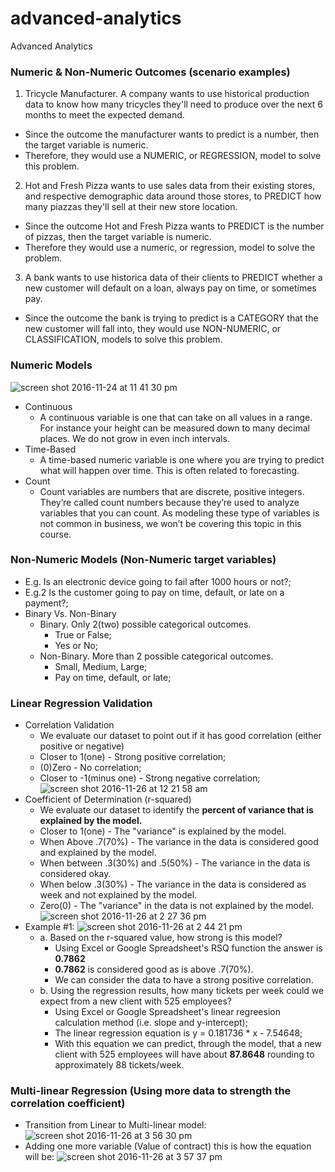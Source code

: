 # advanced-analytics
Advanced Analytics

### Numeric & Non-Numeric Outcomes (scenario examples)
1. Tricycle Manufacturer. A company wants to use historical production data to know how many tricycles they'll need to produce over the next 6 months to meet the expected demand.
  - Since the outcome the manufacturer wants to predict is a number, then the target variable is numeric.
  - Therefore, they would use a NUMERIC, or REGRESSION, model to solve this problem.
  
2. Hot and Fresh Pizza wants to use sales data from their existing stores, and respective demographic data around those stores, to PREDICT how many piazzas they'll sell at their new store location.
  - Since the outcome Hot and Fresh Pizza wants to PREDICT is the number of pizzas, then the target variable is numeric.
  - Therefore they would use a numeric, or regression, model to solve the problem.
  
3. A bank wants to use historica data of their clients  to PREDICT whether a new customer will default on a loan, always pay on time, or sometimes pay. 
  - Since the outcome the bank is trying to predict is a CATEGORY that the new customer will fall into, they would use NON-NUMERIC, or CLASSIFICATION, models to solve this problem.
  
### Numeric Models
![screen shot 2016-11-24 at 11 41 30 pm](https://cloud.githubusercontent.com/assets/16644017/20602217/9c67ad50-b29f-11e6-89bc-bf3884dfa81c.png)
- Continuous
  - A continuous variable is one that can take on all values in a range. For instance your height can be measured down to many decimal places. We do not grow in even inch intervals.
- Time-Based
  - A time-based numeric variable is one where you are trying to predict what will happen over time. This is often related to forecasting.
- Count
  - Count variables are numbers that are discrete, positive integers. They’re called count numbers because they’re used to analyze variables that you can count. As modeling these type of variables is not common in business, we won’t be covering this topic in this course.

### Non-Numeric Models (Non-Numeric target variables)
- E.g. Is an electronic device going to fail after 1000 hours or not?;
- E.g.2 Is the customer going to pay on time, default, or late on a payment?;
- Binary Vs. Non-Binary
  - Binary. Only 2(two) possible categorical outcomes.
    - True or False;
    - Yes or No;
  - Non-Binary. More than 2 possible categorical outcomes.
    - Small, Medium, Large;
    - Pay on time, default, or late;

### Linear Regression Validation
- Correlation Validation
  - We evaluate our dataset to point out if it has good correlation (either positive or negative)
  - Closer to 1(one) - Strong positive correlation;
  - (0)Zero - No correlation;
  - Closer to -1(minus one) - Strong negative correlation;
![screen shot 2016-11-26 at 12 21 58 am](https://cloud.githubusercontent.com/assets/16644017/20629365/7f174ee8-b36e-11e6-8d9d-187b7bca90b3.png)
- Coefficient of Determination (r-squared)
  - We evaluate our dataset to identify the **percent of variance that is explained by the model.**
  - Closer to 1(one) - The "variance" is explained by the model.
  - When Above .7(70%) - The variance in the data is considered good and explained by the model.
  - When between .3(30%) and .5(50%) - The variance in the data is considered okay.
  - When below .3(30%) - The variance in the data is considered as week and not explained by the model.
  - Zero(0) - The "variance" in the data is not explained by the model.
![screen shot 2016-11-26 at 2 27 36 pm](https://cloud.githubusercontent.com/assets/16644017/20638237/862277c8-b3e4-11e6-9be4-b448d987c795.png)
- Example #1:
![screen shot 2016-11-26 at 2 44 21 pm](https://cloud.githubusercontent.com/assets/16644017/20638306/dbe7ef9c-b3e6-11e6-9123-2fa6a13ceb2c.png)
  - a. Based on the r-squared value, how strong is this model?
    - Using Excel or Google Spreadsheet's RSQ function the answer is **0.7862**
    - **0.7862** is considered good as is above .7(70%).
    - We can consider the data to have a strong positive correlation.
  - b. Using the regression results, how many tickets per week could we expect from a new client with 525 employees?
    - Using Excel or Google Spreadsheet's linear regreesion calculation method (i.e. slope and y-intercept);
    - The linear regression equation is y = 0.181736 * x - 7.54648;
    - With this equation we can predict, through the model, that a new client with 525 employees will have about **87.8648** rounding to approximately 88 tickets/week.

### Multi-linear Regression (Using more data to strength the correlation coefficient)
- Transition from Linear to Multi-linear model:
![screen shot 2016-11-26 at 3 56 30 pm](https://cloud.githubusercontent.com/assets/16644017/20638671/f78d5688-b3f0-11e6-9c76-36e9cb113b20.png)
- Adding one more variable (Value of contract) this is how the equation will be:
![screen shot 2016-11-26 at 3 57 37 pm](https://cloud.githubusercontent.com/assets/16644017/20638676/2fc85c50-b3f1-11e6-914e-3a766ea4bdcb.png)
